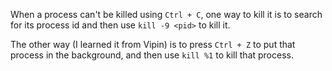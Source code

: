 When a process can't be killed using `Ctrl + C`, one way to kill it is to search for its process id and then use `kill -9 <pid>` to kill it.

The other way (I learned it from Vipin) is to press `Ctrl + Z` to put that process in the background, and then use `kill %1` to kill that process.
